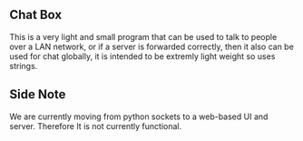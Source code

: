 ## Chat Box

This is a very light and small program that can be used to talk to people over a LAN network, or if a server is forwarded correctly, then it also can be used for chat globally, it is intended to be extremly light weight so uses strings.

## Side Note

We are currently moving from python sockets to a web-based UI and server. Therefore It is not currently functional.